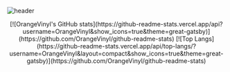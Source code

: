 ![header](https://capsule-render.vercel.app/api?type=slice&color=0:f7fcb0,100:76eff8&height=300&section=header&text=ORANGE%20VINYL&animation=twinkling&fontColor=FF9A00&fontSize=70&fontAlign=70&fontAlignY=39&rotate=20&desc=WANNABE%20DEVELOPER&descSize=30&descAlign=69)
<div align="center">
[![OrangeVinyl's GitHub stats](https://github-readme-stats.vercel.app/api?username=OrangeVinyl&show_icons=true&theme=great-gatsby)](https://github.com/OrangeVinyl/github-readme-stats)  [![Top Langs](https://github-readme-stats.vercel.app/api/top-langs/?username=OrangeVinyl&layout=compact&show_icons=true&theme=great-gatsby)](https://github.com/OrangeVinyl/github-readme-stats)
</div>
